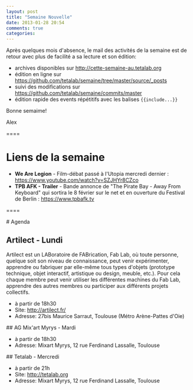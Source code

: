 ```yaml
---
layout: post
title: "Semaine Nouvelle"
date: 2013-01-28 20:54
comments: true
categories: 
---
```


Après quelques mois d'absence, le mail des activités de la semaine est de retour avec plus de facilité a sa lecture et son édition:

- archives disponibles sur http://cette-semaine-au.tetalab.org
- édition en ligne sur https://github.com/tetalab/semaine/tree/master/source/_posts
- suivi des modifications sur https://github.com/tetalab/semaine/commits/master
- édition rapide des events répétitifs avec les balises ```{{include...}}```

Bonne semaime!

Alex

====

# Liens de la semaine

* **We Are Legion** - Film-débat passé à l'Utopia mercredi dernier : https://www.youtube.com/watch?v=SZJHYr8CZco
* **TPB AFK - Trailer** - Bande annonce de "The Pirate Bay - Away From Keyboard" qui sortira le 8 février sur le net et en ouverture du Festival de Berlin : https://www.tpbafk.tv

====

# Agenda

## Artilect - Lundi

Artilect est un LABoratoire de FABrication, Fab Lab, où toute personne, quelque soit son niveau de connaissance, peut venir expérimenter, apprendre ou fabriquer par elle-même tous types d'objets (prototype technique, objet interactif, artistique ou design, meuble, etc.). Pour cela chaque membre peut venir utiliser les différentes machines du Fab Lab, apprendre des autres membres ou participer aux différents projets collectifs.

* à partir de 18h30
* Site: http://artilect.fr/
* Adresse: 27bis Maurice Sarraut, Toulouse (Métro Arène-Pattes d'Oie)

## AG Mix'art Myrys - Mardi 

* à partir de 18h30
* Adresse: Mixart Myrys, 12 rue Ferdinand Lassalle, Toulouse

## Tetalab - Mercredi

* à partir de 21h
* Site: http://tetalab.org
* Adresse: Mixart Myrys, 12 rue Ferdinand Lassalle, Toulouse
